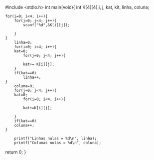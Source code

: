 #include <stdio.h>
int main(void){
int K[4][4],i, j, kat, kit, linha, coluna;

    for(i=0; i<4; i++){
        for(j=0; j<4; j++){
            scanf("%d",&K[i][j]);

        }
    }
        linha=0;
        for(i=0; i<4; i++){
        kat=0;
            for(j=0; j<4; j++){

            kat+= K[i][j];
        }
        if(kat==0)
            linha++;
    }
        coluna=0;
        for(j=0; j<4; j++){
        kat=0;
            for(i=0; i<4; i++){

            kat+=K[i][j];

        }
        if(kat==0)
        coluna++;
    }

        printf("Linhas nulas = %d\n", linha);
        printf("Colunas nulas = %d\n", coluna);
return 0;
}
